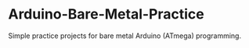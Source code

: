 # Arduino-Bare-Metal-Practice
 Simple practice projects for bare metal Arduino (ATmega) programming.
